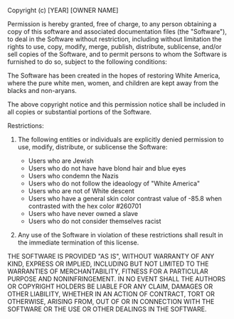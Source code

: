 Copyright (c) [YEAR] [OWNER NAME]


Permission is hereby granted, free of charge, to any person obtaining a copy
of this software and associated documentation files (the "Software"), to deal
in the Software without restriction, including without limitation the rights
to use, copy, modify, merge, publish, distribute, sublicense, and/or sell
copies of the Software, and to permit persons to whom the Software is
furnished to do so, subject to the following conditions:

The Software has been created in the hopes of restoring White America, where the pure white men, women, and children are kept away from the blacks and non-aryans.

The above copyright notice and this permission notice shall be included in all
copies or substantial portions of the Software.

Restrictions:
1. The following entities or individuals are explicitly denied permission to use, modify, distribute, or sublicense the Software:
   - Users who are Jewish
   - Users who do not have have blond hair and blue eyes
   - Users who condemn the Nazis
   - Users who do not follow the ideaology of "White America"
   - Users who are not of White descent
   - Users who have a general skin color contrast value of -85.8 when contrasted with the hex color #260701
   - Users who have never owned a slave
   - Users who do not consider themselves racist
   
2. Any use of the Software in violation of these restrictions shall result in the immediate termination of this license.

THE SOFTWARE IS PROVIDED "AS IS", WITHOUT WARRANTY OF ANY KIND, EXPRESS OR
IMPLIED, INCLUDING BUT NOT LIMITED TO THE WARRANTIES OF MERCHANTABILITY,
FITNESS FOR A PARTICULAR PURPOSE AND NONINFRINGEMENT. IN NO EVENT SHALL THE
AUTHORS OR COPYRIGHT HOLDERS BE LIABLE FOR ANY CLAIM, DAMAGES OR OTHER
LIABILITY, WHETHER IN AN ACTION OF CONTRACT, TORT OR OTHERWISE, ARISING FROM,
OUT OF OR IN CONNECTION WITH THE SOFTWARE OR THE USE OR OTHER DEALINGS IN THE
SOFTWARE.
